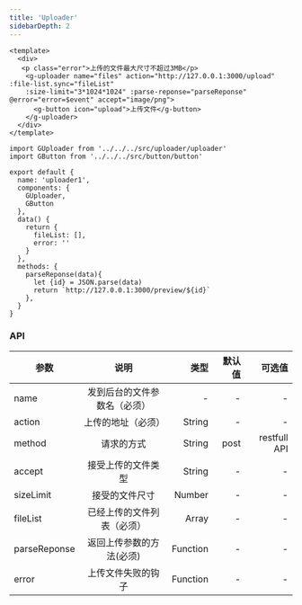 ```yaml
---
title: 'Uploader'
sidebarDepth: 2
---
```


<ClientOnly>
  <uploader-demo-1/>
</ClientOnly>

``` vue{4}
<template>
  <div>
   <p class="error">上传的文件最大尺寸不超过3MB</p>
    <g-uploader name="files" action="http://127.0.0.1:3000/upload" :file-list.sync="fileList" 
    :size-limit="3*1024*1024" :parse-reponse="parseReponse" @error="error=$event" accept="image/png">
      <g-button icon="upload">上传文件</g-button>
    </g-uploader>
  </div>
</template>
```
``` js{4}
import GUploader from '../../../src/uploader/uploader'
import GButton from '../../../src/button/button'

export default {
  name: 'uploader1',
  components: {
    GUploader,
    GButton
  },
  data() {
    return {
      fileList: [],
      error: ''
    }
  },
  methods: {
    parseReponse(data){
      let {id} = JSON.parse(data)
      return `http://127.0.0.1:3000/preview/${id}`
    },
  }
}
```
### API

| 参数           | 说明           | 类型      |默认值        |          可选值|
| ------------- |:--------------:| --------:|------------:|--------------:|
| name          | 发到后台的文件参数名（必须）  | -   | -          | -             |
| action  | 上传的地址（必须）    | String   | -       | -      |
| method       | 请求的方式   | String  | post      | restfull API          |
| accept         | 接受上传的文件类型   | String | -          | -
| sizeLimit         | 接受的文件尺寸   | Number | -          | -
| fileList         | 已经上传的文件列表（必须）   | Array | -          | -
| parseReponse         | 返回上传参数的方法(必须)   | Function | -          | -
| error         | 上传文件失败的钩子   | Function | -          | -
